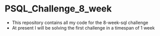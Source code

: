 # PSQL_Challenge_8_week

- This repository contains all my code for the 8-week-sql challenge 
- At present I will be solving the first challenge in a timespan of 1 week 
